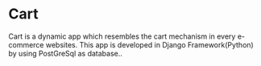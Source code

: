 # Cart
Cart is a dynamic app which resembles the cart mechanism in every e-commerce websites. This app is developed in Django Framework(Python) by using PostGreSql as database..
